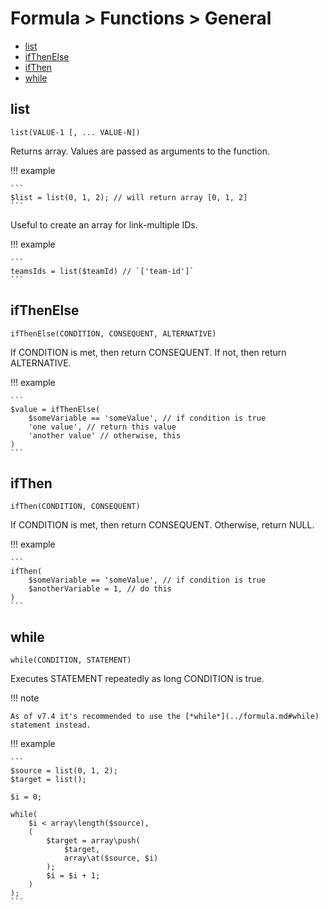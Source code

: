 # Formula > Functions > General

* [list](#list)
* [ifThenElse](#ifthenelse)
* [ifThen](#ifthen)
* [while](#while)

## list

`list(VALUE-1 [, ... VALUE-N])` 

Returns array. Values are passed as arguments to the function.

!!! example

    ```
    $list = list(0, 1, 2); // will return array [0, 1, 2]
    ```

Useful to create an array for link-multiple IDs.

!!! example

    ```
    teamsIds = list($teamId) // `['team-id']`
    ```

## ifThenElse

`ifThenElse(CONDITION, CONSEQUENT, ALTERNATIVE)`

If CONDITION is met, then return CONSEQUENT. If not, then return ALTERNATIVE.

!!! example

    ```
    $value = ifThenElse(
        $someVariable == 'someValue', // if condition is true
        'one value', // return this value
        'another value' // otherwise, this
    )
    ```

## ifThen

`ifThen(CONDITION, CONSEQUENT)`

If CONDITION is met, then return CONSEQUENT. Otherwise, return NULL.

!!! example

    ```
    ifThen(
        $someVariable == 'someValue', // if condition is true
        $anotherVariable = 1, // do this
    )
    ```

## while

`while(CONDITION, STATEMENT)`

Executes STATEMENT repeatedly as long CONDITION is true.

!!! note

    As of v7.4 it's recommended to use the [*while*](../formula.md#while) statement instead.

!!! example

    ```
    $source = list(0, 1, 2);
    $target = list();

    $i = 0;

    while(
        $i < array\length($source),
        (
            $target = array\push(
                $target,
                array\at($source, $i)
            );
            $i = $i + 1;
        )
    );
    ```
